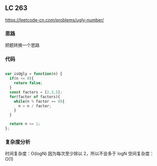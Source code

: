 ## LC 263

https://leetcode-cn.com/problems/ugly-number/

### 思路

把题转换一个思路

### 代码

```JavaScript

var isUgly = function(n) {
  if(n <= 0){
    return false;
  }
  const factors = [2,3,5];
  for(factor of factors){
    while(n % factor == 0){
      n = n / factor;
    }
  }

  return n == 1;
};
```

### 复杂度分析

时间复杂度：O(logN) 因为每次至少除以 2，所以不会多于 logN
空间复杂度：O(1)

